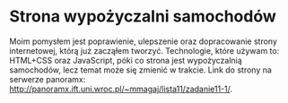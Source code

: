 # Strona wypożyczalni samochodów

Moim pomysłem jest poprawienie, ulepszenie oraz dopracowanie strony internetowej, którą już zacząłem tworzyć. Technologie, które używam to: HTML+CSS oraz JavaScript, póki co strona jest wypożyczalnią samochodów, lecz temat może się zmienić w trakcie. Link do strony na serwerze panoramx: http://panoramx.ift.uni.wroc.pl/~mmagaj/lista11/zadanie11-1/.
